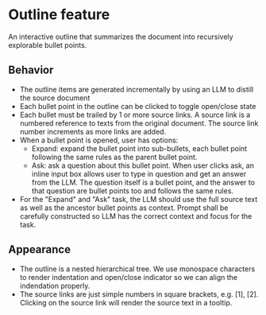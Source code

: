 # Outline feature

An interactive outline that summarizes the document into recursively explorable bullet points.

## Behavior

- The outline items are generated incrementally by using an LLM to distill the source document
- Each bullet point in the outline can be clicked to toggle open/close state
- Each bullet must be trailed by 1 or more source links. A source link is a numbered reference to texts from the original document. The source link number increments as more links are added.
- When a bullet point is opened, user has options:
  - Expand: expand the bullet point into sub-bullets, each bullet point following the same rules as the parent bullet point.
  - Ask: ask a question about this bullet point. When user clicks ask, an inline input box allows user to type in question and get an answer from the LLM. The question itself is a bullet point, and the answer to that question are bullet points too and follows the same rules.
- For the "Expand" and "Ask" task, the LLM should use the full source text as well as the ancestor bullet points as context. Prompt shall be carefully constructed so LLM has the correct context and focus for the task.

## Appearance

- The outline is a nested hierarchical tree. We use monospace characters to render indentation and open/close indicator so we can align the indendation properly.
- The source links are just simple numbers in square brackets, e.g. [1], [2]. Clicking on the source link will render the source text in a tooltip.
